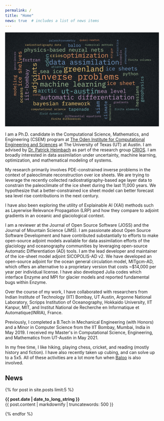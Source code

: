 ```yaml
---
permalink: /
title: "Home"
news: true  # includes a list of news items
---
```



![](/assets/images/wordCloud.jpeg)

I am a Ph.D. candidate in the Computational Science, Mathematics, and Engineering (CSEM) program at [The Oden Institute for Computational Engineering and Sciences](https://oden.utexas.edu/) at The University of Texas (UT) at Austin. I am advised by [Dr. Patrick Heimbach](https://heimbach.wordpress.com/) as part of the research group [CRIOS](https://crios-ut.github.io/). I am broadly interested in data assimilation under uncertainty, machine learning, optimization, and mathematical modeling of systems.

My research primarily involves PDE-constrained inverse problems in the context of paleoclimate reconstruction over ice sheets. We are trying to leverage the recently collected radiostratigraphy-based age layer data to constrain the paleoclimate of the ice sheet during the last 11,000 years. We hypothesize that a better-constrained ice sheet model can better forecast sea level rise contributions in the next century.

I have also been exploring the utility of Explainable AI (XAI) methods such as Layerwise Relevance Propagation (LRP) and how they compare to adjoint gradients in an oceanic and glaciological context. 

I am a reviewer at the Journal of Open Source Software (JOSS) and the Journal of Mountain Science (JMS). I am passionate about Open Source Software Development and have contributed substantially to efforts to make open-source adjoint models available for data assimilation efforts of the glaciology and oceanography communities by leveraging open-source Automatic Differentiation (AD) tools. I am the lead developer and maintainer of the ice-sheet model adjoint SICOPOLIS-AD v2. We have developed an open-source adjoint for the ocean general circulation model, MITgcm-AD, which offers an alternative to a proprietary version that costs ~$14,000 per year per individual license. I have also developed Julia codes which interface Enzyme and MPI for glacier models and reported fundamental bugs within Enzyme.

Over the course of my work, I have collaborated with researchers from Indian Institute of Technology (IIT) Bombay, UT Austin, Argonne National Laboratory, Scripps Institution of Oceanography, Hokkaido University, IIT Kanpur, MIT, and Institut National de Recherche en Informatique et Automatique(INRIA), France.

Previously, I completed a B.Tech in Mechanical Engineering (with Honors) and a Minor in Computer Science from the IIT Bombay, Mumbai, India in May 2019. I received my Master's in Computational Science, Engineering, and Mathematics from UT-Austin in May 2021.

In my free time, I like hiking, playing chess, cricket, and reading (mostly history and fiction). I have also recently taken up cubing, and can solve up to a 5x5. All of these activities are a lot more fun when [Baloo](https://www.instagram.com/baloo.theterrier/) is also involved.

## News
  {% for post in site.posts limit:5 %}
  <article>
    <b><time datetime="{{ post.date | date: "%Y-%m-%d" }}">{{ post.date | date_to_long_string }}</time></b>
    <br>
    {{ post.content | markdownify | truncatewords: 500 }}
  </article>
  
{% endfor %}
